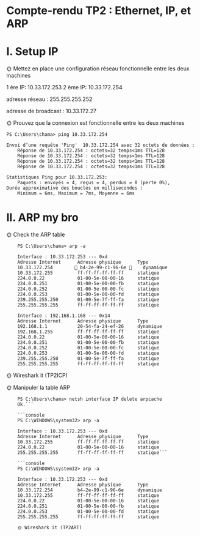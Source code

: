 # Compte-rendu TP2 : Ethernet, IP, et ARP

# I. Setup IP

🌞 Mettez en place une configuration réseau fonctionnelle entre les deux machines

1 ère IP: 10.33.172.253
2 ème IP: 10.33.172.254

adresse réseau :  255.255.255.252

adresse de broadcast :  10.33.172.27

🌞 Prouvez que la connexion est fonctionnelle entre les deux machines

    PS C:\Users\chama> ping 10.33.172.254

    Envoi d’une requête 'Ping'  10.33.172.254 avec 32 octets de données :
        Réponse de 10.33.172.254 : octets=32 temps<1ms TTL=128
        Réponse de 10.33.172.254 : octets=32 temps<1ms TTL=128
        Réponse de 10.33.172.254 : octets=32 temps<1ms TTL=128
        Réponse de 10.33.172.254 : octets=32 temps<1ms TTL=128

    Statistiques Ping pour 10.33.172.253:
        Paquets : envoyés = 4, reçus = 4, perdus = 0 (perte 0%),
    Durée approximative des boucles en millisecondes :
        Minimum = 6ms, Maximum = 7ms, Moyenne = 6ms

# II. ARP my bro

🌞 Check the ARP table


        PS C:\Users\chama> arp -a

        Interface : 10.33.172.253 --- 0xd
        Adresse Internet      Adresse physique      Type
        10.33.172.254        🌟 b4-2e-99-c1-96-6e 🌟    dynamique
        10.33.172.255         ff-ff-ff-ff-ff-ff     statique
        224.0.0.22            01-00-5e-00-00-16     statique
        224.0.0.251           01-00-5e-00-00-fb     statique
        224.0.0.252           01-00-5e-00-00-fc     statique
        224.0.0.253           01-00-5e-00-00-fd     statique
        239.255.255.250       01-00-5e-7f-ff-fa     statique
        255.255.255.255       ff-ff-ff-ff-ff-ff     statique

        Interface : 192.168.1.168 --- 0x14
        Adresse Internet      Adresse physique      Type
        192.168.1.1           20-54-fa-24-ef-26     dynamique
        192.168.1.255         ff-ff-ff-ff-ff-ff     statique
        224.0.0.22            01-00-5e-00-00-16     statique
        224.0.0.251           01-00-5e-00-00-fb     statique
        224.0.0.252           01-00-5e-00-00-fc     statique
        224.0.0.253           01-00-5e-00-00-fd     statique
        239.255.255.250       01-00-5e-7f-ff-fa     statique
        255.255.255.255       ff-ff-ff-ff-ff-ff     statique

🌞 Wireshark it (TP2ICP)


🌞 Manipuler la table ARP

        PS C:\Users\chama> netsh interface IP delete arpcache
        Ok.```

        ```console
        PS C:\WINDOWS\system32> arp -a

        Interface : 10.33.172.253 --- 0xd
        Adresse Internet      Adresse physique      Type
        10.33.172.255         ff-ff-ff-ff-ff-ff     statique
        224.0.0.22            01-00-5e-00-00-16     statique
        255.255.255.255       ff-ff-ff-ff-ff-ff     statique```

        ```console
        PS C:\WINDOWS\system32> arp -a

        Interface : 10.33.172.253 --- 0xd
        Adresse Internet      Adresse physique      Type
        10.33.172.254         b4-2e-99-c1-96-6e     dynamique
        10.33.172.255         ff-ff-ff-ff-ff-ff     statique
        224.0.0.22            01-00-5e-00-00-16     statique
        224.0.0.251           01-00-5e-00-00-fb     statique
        224.0.0.253           01-00-5e-00-00-fd     statique
        255.255.255.255       ff-ff-ff-ff-ff-ff     statique

        🌞 Wireshark it (TP2ART)

